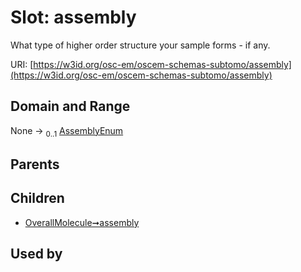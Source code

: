 
# Slot: assembly

What type of higher order structure your sample forms - if any.

URI: [https://w3id.org/osc-em/oscem-schemas-subtomo/assembly](https://w3id.org/osc-em/oscem-schemas-subtomo/assembly)


## Domain and Range

None &#8594;  <sub>0..1</sub> [AssemblyEnum](AssemblyEnum.md)

## Parents


## Children

 *  [OverallMolecule➞assembly](OverallMolecule_assembly.md)

## Used by

